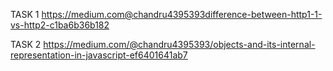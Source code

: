 
TASK 1
https://medium.com@chandru4395393difference-between-http1-1-vs-http2-c1ba6b36b182

TASK 2
https://medium.com/@chandru4395393/objects-and-its-internal-representation-in-javascript-ef6401641ab7
